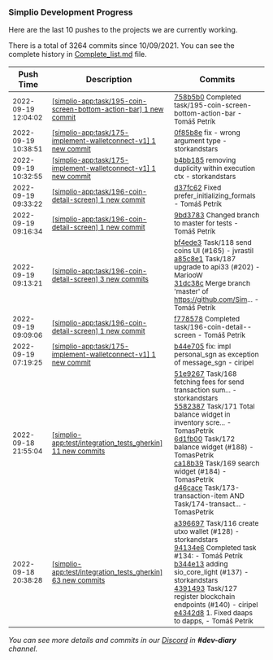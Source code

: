 
### Simplio Development Progress

Here are the last 10 pushes to the projects we are currently working.

There is a total of 3264 commits since 10/09/2021. You can see the complete history in
 [Complete_list.md](Complete_list.md) file.

| Push Time | Description | Commits |
| --- | --- | --- |
| <sub>2022-09-19 12:04:02</sub> | <sub>[[simplio-app:task/195\-coin\-screen\-bottom\-action\-bar] 1 new commit](https://github.com/SimplioOfficial/simplio-app/commit/758b5b08f32661ccd8f8719400f670cff0e6fbdd)</sub> | <sub>[758b5b0](https://github.com/SimplioOfficial/simplio-app/commit/758b5b08f32661ccd8f8719400f670cff0e6fbdd) Completed task/195-coin-screen-bottom-action-bar - Tomáš Petrík</sub> |
| <sub>2022-09-19 10:38:51</sub> | <sub>[[simplio-app:task/175\-implement\-walletconnect\-v1] 1 new commit](https://github.com/SimplioOfficial/simplio-app/commit/0f85b8e9d6c15644ad4744d58a2216ceb21af0d8)</sub> | <sub>[0f85b8e](https://github.com/SimplioOfficial/simplio-app/commit/0f85b8e9d6c15644ad4744d58a2216ceb21af0d8) fix - wrong argument type - storkandstars</sub> |
| <sub>2022-09-19 10:32:55</sub> | <sub>[[simplio-app:task/175\-implement\-walletconnect\-v1] 1 new commit](https://github.com/SimplioOfficial/simplio-app/commit/b4bb185903e88cf8023707f9f951668475e9545b)</sub> | <sub>[b4bb185](https://github.com/SimplioOfficial/simplio-app/commit/b4bb185903e88cf8023707f9f951668475e9545b) removing duplicity within execution ctx - storkandstars</sub> |
| <sub>2022-09-19 09:33:22</sub> | <sub>[[simplio-app:task/196\-coin\-detail\-screen] 1 new commit](https://github.com/SimplioOfficial/simplio-app/commit/d37fc624b067faede1a81339b66f38f23215a0ba)</sub> | <sub>[d37fc62](https://github.com/SimplioOfficial/simplio-app/commit/d37fc624b067faede1a81339b66f38f23215a0ba) Fixed prefer_initializing_formals - Tomáš Petrík</sub> |
| <sub>2022-09-19 09:16:34</sub> | <sub>[[simplio-app:task/196\-coin\-detail\-screen] 1 new commit](https://github.com/SimplioOfficial/simplio-app/commit/9bd3783f5600d6ba5bd31b4e37adffca4e4ff0d3)</sub> | <sub>[9bd3783](https://github.com/SimplioOfficial/simplio-app/commit/9bd3783f5600d6ba5bd31b4e37adffca4e4ff0d3) Changed branch to master for tests - Tomáš Petrík</sub> |
| <sub>2022-09-19 09:13:21</sub> | <sub>[[simplio-app:task/196\-coin\-detail\-screen] 3 new commits](https://github.com/SimplioOfficial/simplio-app/compare/f778578d8474...31dc38c5a767)</sub> | <sub>[bf4ede3](https://github.com/SimplioOfficial/simplio-app/commit/bf4ede3ace50fe146bd9c380ca8529a2e86442d2) Task/118 send coins UI (#165) - jvrastil<br>[a85c8e1](https://github.com/SimplioOfficial/simplio-app/commit/a85c8e187a26c8f2bf06975e629431ecbd727d87) Task/187 upgrade to api33 (#202) - MariooW<br>[31dc38c](https://github.com/SimplioOfficial/simplio-app/commit/31dc38c5a7671dcb6ebef7d1d7eade97ac4f8d74) Merge branch 'master' of https://github.com/Sim... - Tomáš Petrík</sub> |
| <sub>2022-09-19 09:09:06</sub> | <sub>[[simplio-app:task/196\-coin\-detail\-screen] 1 new commit](https://github.com/SimplioOfficial/simplio-app/commit/f778578d84748379b1f5388bba02ef7ce8637e16)</sub> | <sub>[f778578](https://github.com/SimplioOfficial/simplio-app/commit/f778578d84748379b1f5388bba02ef7ce8637e16) Completed task/196-coin-detail--screen - Tomáš Petrík</sub> |
| <sub>2022-09-19 07:19:25</sub> | <sub>[[simplio-app:task/175\-implement\-walletconnect\-v1] 1 new commit](https://github.com/SimplioOfficial/simplio-app/commit/b44e7059456a21ccd21feae046260b291b6baa46)</sub> | <sub>[b44e705](https://github.com/SimplioOfficial/simplio-app/commit/b44e7059456a21ccd21feae046260b291b6baa46) fix: impl personal_sgn as exception of message_sgn - ciripel</sub> |
| <sub>2022-09-18 21:55:04</sub> | <sub>[[simplio-app:test/integration\_tests\_gherkin] 11 new commits](https://github.com/SimplioOfficial/simplio-app/compare/99b4be57ebe4...55bb81ea3452)</sub> | <sub>[51e9267](https://github.com/SimplioOfficial/simplio-app/commit/51e926717e27a6b4a915bf2352219e5acc9c9120) Task/168 fetching fees for send transaction sum... - storkandstars<br>[5582387](https://github.com/SimplioOfficial/simplio-app/commit/5582387c1be29d1b91d6d5a1990a8fd73a1b694e) Task/171 Total balance widget in inventory scre... - TomasPetrik<br>[6d1fb00](https://github.com/SimplioOfficial/simplio-app/commit/6d1fb00fa8cc2ee8794bb007519fefb65cbf28c5) Task/172 balance widget (#188) - TomasPetrik<br>[ca18b39](https://github.com/SimplioOfficial/simplio-app/commit/ca18b39c219fd02c065f5d9bf45fa1d8e7afb2a4) Task/169 search widget (#184) - TomasPetrik<br>[d46cace](https://github.com/SimplioOfficial/simplio-app/commit/d46cace9eeb4ae4943bf54ccf6eb672e7342492e) Task/173-transaction-item AND Task/174-transact... - TomasPetrik</sub> |
| <sub>2022-09-18 20:38:28</sub> | <sub>[[simplio-app:test/integration\_tests\_gherkin] 63 new commits](https://github.com/SimplioOfficial/simplio-app/compare/136359189a65...99b4be57ebe4)</sub> | <sub>[a396697](https://github.com/SimplioOfficial/simplio-app/commit/a3966974722736d48e262a7a7038bac6b0a4c42f) Task/116 create utxo wallet (#128) - storkandstars<br>[94134e6](https://github.com/SimplioOfficial/simplio-app/commit/94134e647c3ff66983a475e1efab9320b46a6f13) Completed task #134: - Tomáš Petrík<br>[b344e13](https://github.com/SimplioOfficial/simplio-app/commit/b344e13fe2b038e12c089953cab8d2f4e423654a) adding sio_core_light (#137) - storkandstars<br>[4391493](https://github.com/SimplioOfficial/simplio-app/commit/43914939ca6fa1e1c99e3a5bf5ca2a1bb3259c96) Task/127 register blockchain endpoints (#140) - ciripel<br>[e4342d8](https://github.com/SimplioOfficial/simplio-app/commit/e4342d899da7c26e6832b4cbbb80f2ac6999ab2a) 1. Fixed daaps to dapps, - Tomáš Petrík</sub> |

_You can see more details and commits in our [Discord](https://discord.gg/aKhjuwZmdP) in **#dev-diary** channel._
